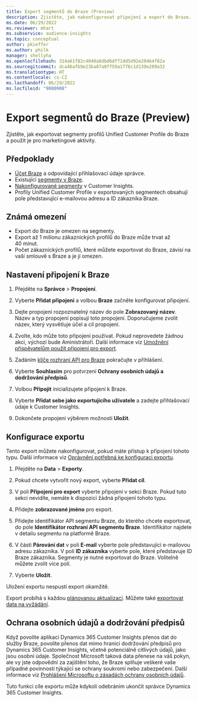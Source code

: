 ```yaml
---
title: Export segmentů do Braze (Preview)
description: Zjistěte, jak nakonfigurovat připojení a export do Braze.
ms.date: 06/29/2022
ms.reviewer: mhart
ms.subservice: audience-insights
ms.topic: conceptual
author: pkieffer
ms.author: philk
manager: shellyha
ms.openlocfilehash: 314a61f82c4040a8dbd6dff1dd5d92e20464f82a
ms.sourcegitcommit: dca46afb9e23ba87a0ff59a1776c1d139e209a32
ms.translationtype: HT
ms.contentlocale: cs-CZ
ms.lasthandoff: 06/29/2022
ms.locfileid: "9080908"
---
```

# <a name="export-segments-to-braze-preview"></a>Export segmentů do Braze (Preview)

Zjistěte, jak exportovat segmenty profilů Unified Customer Profile do Braze a použít je pro marketingové aktivity.

## <a name="prerequisites"></a>Předpoklady

- [Účet Braze](https://www.braze.com/) a odpovídající přihlašovací údaje správce.
- Existující [segmenty v Braze](https://www.braze.com/docs/user_guide/engagement_tools/segments/creating_a_segment/).
- [Nakonfigurované segmenty](segments.md) v Customer Insights.
- Profily Unified Customer Profile v exportovaných segmentech obsahují pole představující e-mailovou adresu a ID zákazníka Braze.

## <a name="known-limitations"></a>Známá omezení

- Export do Braze je omezen na segmenty.
- Export až 1 milionu zákaznických profilů do Braze může trvat až 40 minut.
- Počet zákaznických profilů, které můžete exportovat do Braze, závisí na vaší smlouvě s Braze a je jí omezen.

## <a name="set-up-connection-to-braze"></a>Nastavení připojení k Braze

1. Přejděte na **Správce** > **Propojení**.

1. Vyberte **Přidat připojení** a volbou **Braze** začněte konfigurovat připojení.

1. Dejte propojení rozpoznatelný název do pole **Zobrazovaný název**. Název a typ propojení popisují toto propojení. Doporučujeme zvolit název, který vysvětluje účel a cíl propojení.

1. Zvolte, kdo může toto připojení používat. Pokud neprovedete žádnou akci, výchozí bude Aministrátoři. Další informace viz [Umožnění přispěvatelům použít připojení pro export](connections.md#allow-contributors-to-use-a-connection-for-exports).

1. Zadáním [klíče rozhraní API pro Braze](https://www.braze.com/docs/api/basics/) pokračujte v přihlášení.

1. Vyberte **Souhlasím** pro potvrzení **Ochrany osobních údajů a dodržování předpisů**.

1. Volbou **Připojit** inicializujete připojení k Braze.

1. Vyberte **Přidat sebe jako exportujícího uživatele** a zadejte přihlašovací údaje k Customer Insights.

1. Dokončete propojení výběrem možnosti **Uložit**.

## <a name="configure-an-export"></a>Konfigurace exportu

Tento export můžete nakonfigurovat, pokud máte přístup k připojení tohoto typu. Další informace viz [Oprávnění potřebná ke konfiguraci exportu](export-destinations.md#set-up-a-new-export).

1. Přejděte na **Data** > **Exporty**.

1. Pokud chcete vytvořit nový export, vyberte **Přidat cíl**.

1. V poli **Připojení pro export** vyberte připojení v sekci Braze. Pokud tuto sekci nevidíte, nemáte k dispozici žádná připojení tohoto typu.  

1. Přidejte **zobrazované jméno** pro export.

1. Přidejte identifikátor API segmentu Braze, do kterého chcete exportovat, do pole **Identifikátor rozhraní API segmentu Braze**. Identifikátor najdete v detailu segmentu na platformě Braze.

1. V části **Párování dat** v poli **E-mail** vyberte pole představující e-mailovou adresu zákazníka. V poli **ID zákazníka** vyberte pole, které představuje ID Braze zákazníka. Segmenty je nutné exportovat do Braze. Volitelně můžete zvolit více polí.

1. Vyberte **Uložit**.

Uložení exportu nespustí export okamžitě.

Export probíhá s každou [plánovanou aktualizací](system.md#schedule-tab). Můžete také [exportovat data na vyžádání](export-destinations.md#run-exports-on-demand). 


## <a name="data-privacy-and-compliance"></a>Ochrana osobních údajů a dodržování předpisů

Když povolíte aplikaci Dynamics 365 Customer Insights přenos dat do služby Braze, povolíte přenos dat mimo hranici dodržování předpisů pro Dynamics 365 Customer Insights, včetně potenciálně citlivých údajů, jako jsou osobní údaje. Společnost Microsoft taková data přenese na váš pokyn, ale vy jste odpovědní za zajištění toho, že Braze splňuje veškeré vaše případné povinnosti týkající se ochrany soukromí nebo zabezpečení. Další informace viz [Prohlášení Microsoftu o zásadách ochrany osobních údajů](https://go.microsoft.com/fwlink/?linkid=396732).

Tuto funkci cíle exportu může kdykoli odebráním ukončit správce Dynamics 365 Customer Insights.
